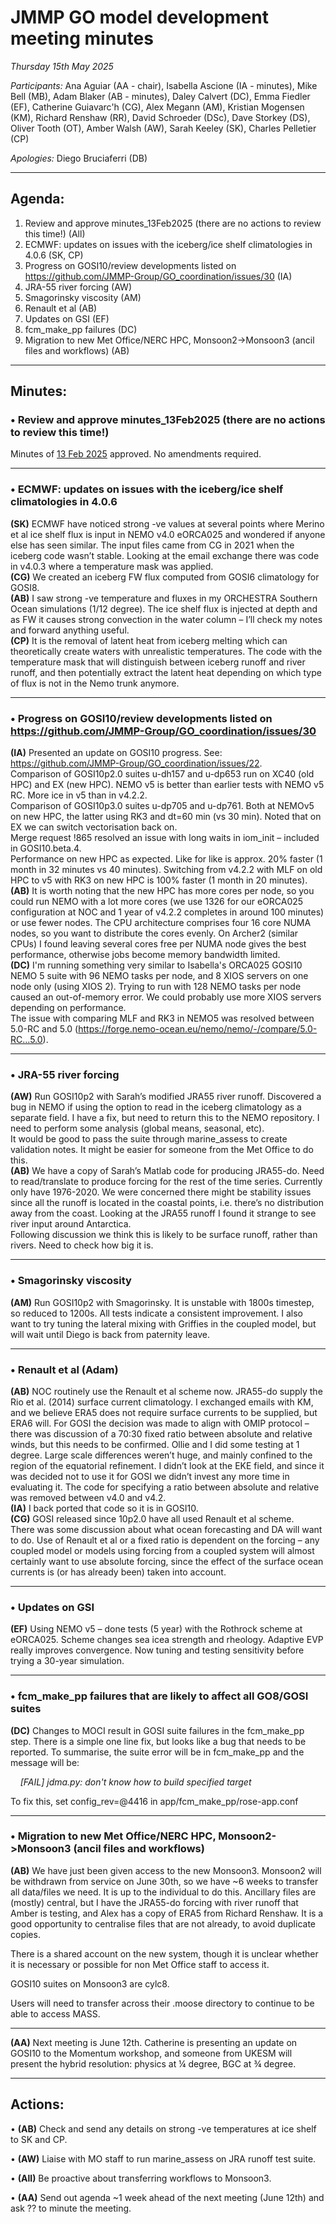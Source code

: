 # JMMP GO model development meeting minutes

*Thursday 15th May 2025*

*Participants:* Ana Aguiar (AA - chair), Isabella Ascione (IA - minutes), Mike Bell (MB), Adam Blaker (AB - minutes), Daley Calvert (DC), Emma Fiedler (EF), Catherine Guiavarc'h (CG), Alex Megann (AM), Kristian Mogensen (KM), Richard Renshaw (RR), David Schroeder (DSc), Dave Storkey (DS), Oliver Tooth (OT), Amber Walsh (AW), Sarah Keeley (SK), Charles Pelletier (CP)

*Apologies:* Diego Bruciaferri (DB)

----------

## Agenda:

1. Review and approve minutes_13Feb2025 (there are no actions to review this time!) (All)
2. ECMWF: updates on issues with the iceberg/ice shelf climatologies in 4.0.6 (SK, CP)
3. Progress on GOSI10/review developments listed on https://github.com/JMMP-Group/GO_coordination/issues/30 (IA)
4. JRA-55 river forcing (AW)
5. Smagorinsky viscosity (AM)
6. Renault et al (AB)
7. Updates on GSI (EF)
8. fcm_make_pp failures (DC)
9. Migration to new Met Office/NERC HPC, Monsoon2->Monsoon3 (ancil files and workflows) (AB)

----------

## Minutes:

### •	Review and approve minutes_13Feb2025 (there are no actions to review this time!)

Minutes of [13 Feb 2025](https://github.com/JMMP-Group/GO_coordination/blob/main/meetings/minutes_13Feb2025.md?plain=1) approved. No amendments required.

----------

### •	ECMWF: updates on issues with the iceberg/ice shelf climatologies in 4.0.6

**(SK)** ECMWF have noticed strong -ve values at several points where Merino et al ice shelf flux is input in NEMO v4.0 eORCA025 and wondered if anyone else has seen similar. The input files came from CG in 2021 when the iceberg code wasn’t stable. Looking at the email exchange there was code in v4.0.3 where a temperature mask was applied.  
**(CG)** We created an iceberg FW flux computed from GOSI6 climatology for GOSI8.  
**(AB)** I saw strong -ve temperature and fluxes in my ORCHESTRA Southern Ocean simulations (1/12 degree). The ice shelf flux is injected at depth and as FW it causes strong convection in the water column – I’ll check my notes and forward anything useful.  
**(CP)** It is the removal of latent heat from iceberg melting which can theoretically create waters with unrealistic temperatures. The code with the temperature mask that will distinguish between iceberg runoff and river runoff, and then potentially extract the latent heat depending on which type of flux is not in the Nemo trunk anymore.   

----------

### •	Progress on GOSI10/review developments listed on https://github.com/JMMP-Group/GO_coordination/issues/30

**(IA)** Presented an update on GOSI10 progress. See: https://github.com/JMMP-Group/GO_coordination/issues/22.  
Comparison of GOSI10p2.0 suites u-dh157 and u-dp653 run on XC40 (old HPC) and EX (new HPC). NEMO v5 is better than earlier tests with NEMO v5 RC. More ice in v5 than in v4.2.2.  
Comparison of GOSI10p3.0 suites u-dp705 and u-dp761. Both at NEMOv5 on new HPC, the latter using RK3 and dt=60 min (vs 30 min). Noted that on EX we can switch vectorisation back on.  
Merge request !865 resolved an issue with long waits in iom_init – included in GOSI10.beta.4.  
Performance on new HPC as expected. Like for like is approx. 20% faster (1 month in 32 minutes vs 40 minutes). Switching from v4.2.2 with MLF on old HPC to v5 with RK3 on new HPC is 100% faster (1 month in 20 minutes).  
**(AB)** It is worth noting that the new HPC has more cores per node, so you could run NEMO with a lot more cores (we use 1326 for our eORCA025 configuration at NOC and 1 year of v4.2.2 completes in around 100 minutes) or use fewer nodes. The CPU architecture comprises four 16 core NUMA nodes, so you want to distribute the cores evenly. On Archer2 (similar CPUs) I found leaving several cores free per NUMA node gives the best performance, otherwise jobs become memory bandwidth limited.  
**(DC)** I'm running something very similar to Isabella's ORCA025 GOSI10 NEMO 5 suite with 96 NEMO tasks per node, and 8 XIOS servers on one node only (using XIOS 2). Trying to run with 128 NEMO tasks per node caused an out-of-memory error. We could probably use more XIOS servers depending on performance.  
The issue with comparing MLF and RK3 in NEMO5 was resolved between 5.0-RC and 5.0 (https://forge.nemo-ocean.eu/nemo/nemo/-/compare/5.0-RC...5.0).  

----------

### •	JRA-55 river forcing

**(AW)** Run GOSI10p2 with Sarah’s modified JRA55 river runoff. Discovered a bug in NEMO if using the option to read in the iceberg climatology as a separate field. I have a fix, but need to return this to the NEMO repository. I need to perform some analysis (global means, seasonal, etc).   
It would be good to pass the suite through marine_assess to create validation notes. It might be easier for someone from the Met Office to do this.  
**(AB)** We have a copy of Sarah’s Matlab code for producing JRA55-do. Need to read/translate to produce forcing for the rest of the time series. Currently only have 1976-2020. We were concerned there might be stability issues since all the runoff is located in the coastal points, i.e. there’s no distribution away from the coast. Looking at the JRA55 runoff I found it strange to see river input around Antarctica.   
Following discussion we think this is likely to be surface runoff, rather than rivers. Need to check how big it is.  

----------

### •	Smagorinsky viscosity 

**(AM)** Run GOSI10p2 with Smagorinsky. It is unstable with 1800s timestep, so reduced to 1200s. All tests indicate a consistent improvement. I also want to try tuning the lateral mixing with Griffies in the coupled model, but will wait until Diego is back from paternity leave.

----------

### •	Renault et al (Adam)

**(AB)** NOC routinely use the Renault et al scheme now. JRA55-do supply the Rio et al. (2014) surface current climatology. I exchanged emails with KM, and we believe ERA5 does not require surface currents to be supplied, but ERA6 will. For GOSI the decision was made to align with OMIP protocol – there was discussion of a 70:30 fixed ratio between absolute and relative winds, but this needs to be confirmed. Ollie and I did some testing at 1 degree. Large scale differences weren’t huge, and mainly confined to the region of the equatorial refinement. I didn’t look at the EKE field, and since it was decided not to use it for GOSI we didn’t invest any more time in evaluating it. The code for specifying a ratio between absolute and relative was removed between v4.0 and v4.2.  
**(IA)** I back ported that code so it is in GOSI10.  
**(CG)** GOSI released since 10p2.0 have all used Renault et al scheme.  
There was some discussion about what ocean forecasting and DA will want to do. Use of Renault et al or a fixed ratio is dependent on the forcing – any coupled model or models using forcing from a coupled system will almost certainly want to use absolute forcing, since the effect of the surface ocean currents is (or has already been) taken into account.   

----------

### •	Updates on GSI

**(EF)** Using NEMO v5 – done tests (5 year) with the Rothrock scheme at eORCA025. Scheme changes sea icea strength and rheology. Adaptive EVP really improves convergence. Now tuning and testing sensitivity before trying a 30-year simulation.  


----------

### •	fcm_make_pp failures that are likely to affect all GO8/GOSI suites

**(DC)** Changes to MOCI result in GOSI suite failures in the fcm_make_pp step. There is a simple one line fix, but looks like a bug that needs to be reported. To summarise, the suite error will be in fcm_make_pp and the message will be:  

&nbsp;&nbsp;&nbsp;&nbsp;*[FAIL] jdma.py: don't know how to build specified target*  

To fix this, set config_rev=@4416 in app/fcm_make_pp/rose-app.conf  

----------

### •	Migration to new Met Office/NERC HPC, Monsoon2->Monsoon3 (ancil files and workflows)

**(AB)** We have just been given access to the new Monsoon3. Monsoon2 will be withdrawn from service on June 30th, so we have ~6 weeks to transfer all data/files we need. It is up to the individual to do this. Ancillary files are (mostly) central, but I have the JRA55-do forcing with river runoff that Amber is testing, and Alex has a copy of ERA5 from Richard Renshaw. It is a good opportunity to centralise files that are not already, to avoid duplicate copies.  

There is a shared account on the new system, though it is unclear whether it is necessary or possible for non Met Office staff to access it.  

GOSI10 suites on Monsoon3 are cylc8.  

Users will need to transfer across their .moose directory to continue to be able to access MASS.  

----------

**(AA)** Next meeting is June 12th. Catherine is presenting an update on GOSI10 to the Momentum workshop, and someone from UKESM will present the hybrid resolution: physics at ¼ degree, BGC at ¾ degree.  

----------

## Actions:

 •	**(AB)** Check and send any details on strong -ve temperatures at ice shelf to SK and CP.

 •	**(AW)** Liaise with MO staff to run marine_assess on JRA runoff test suite.

 •	**(All)** Be proactive about transferring workflows to Monsoon3.

 •	**(AA)** Send out agenda ~1 week ahead of the next meeting (June 12th) and ask ?? to minute the meeting.


